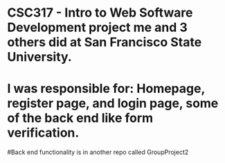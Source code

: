 # CSC317 - Intro to Web Software Development project me and 3 others did at San Francisco State University.
# I was responsible for: Homepage, register page, and login page, some of the back end like form verification. 
#Back end functionality is in another repo called GroupProject2
